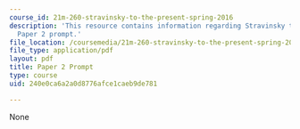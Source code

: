 ```yaml
---
course_id: 21m-260-stravinsky-to-the-present-spring-2016
description: 'This resource contains information regarding Stravinsky to the present:
  Paper 2 prompt.'
file_location: /coursemedia/21m-260-stravinsky-to-the-present-spring-2016/240e0ca6a2a0d8776afce1caeb9de781_MIT21M_260S16_AssnPaper2.pdf
file_type: application/pdf
layout: pdf
title: Paper 2 Prompt
type: course
uid: 240e0ca6a2a0d8776afce1caeb9de781

---
```

None